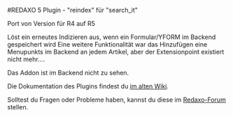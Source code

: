 #REDAXO 5 Plugin - "reindex" für "search_it"


Port von Version für R4 auf R5

Löst ein erneutes Indizieren aus, wenn ein Formular/YFORM im Backend gespeichert wird
Eine weitere Funktionalität war das Hinzufügen eine Menupunkts im Backend an jedem Artikel,
aber der Extensionpoint existiert nicht mehr....

Das Addon ist im Backend nicht zu sehen.


Die Dokumentation des Plugins findest du [im alten Wiki](http://wiki.redaxo.de/index.php?n=R4.RexSearch).

Solltest du Fragen oder Probleme haben, kannst du diese im [Redaxo-Forum](http://forum.redaxo.de/ftopic12965) stellen.

